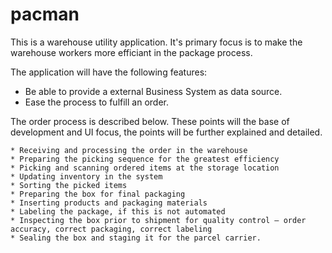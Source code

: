 # pacman
This is a warehouse utility application. It's primary focus is to make the warehouse workers more efficiant in the package process.

The application will have the following features:

  * Be able to provide a external Business System as data source.
  * Ease the process to fulfill an order.
 
 The order process is described below. These points will the base of development and UI focus, the points will be further explained and detailed.
   
    * Receiving and processing the order in the warehouse
    * Preparing the picking sequence for the greatest efficiency
    * Picking and scanning ordered items at the storage location
    * Updating inventory in the system
    * Sorting the picked items
    * Preparing the box for final packaging
    * Inserting products and packaging materials
    * Labeling the package, if this is not automated
    * Inspecting the box prior to shipment for quality control – order accuracy, correct packaging, correct labeling
    * Sealing the box and staging it for the parcel carrier.
     

 
